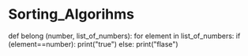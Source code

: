 # Sorting_Algorihms
def belong (number, list_of_numbers):
  for element in list_of_numbers:
      if (element==number):
        print("true")
       else:
        print("flase")
